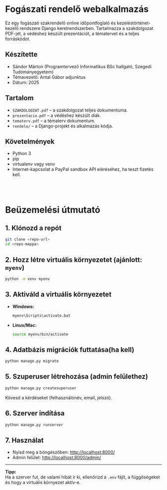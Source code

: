 # Fogászati rendelő webalkalmazás


Ez egy fogászati szakrendelő online időpontfoglaló és kezeléstörténet-kezelő rendszere Django keretrendszerben. Tartalmazza a szakdolgozat PDF-jét, a védéshez készült prezentációt, a tématervet és a teljes forráskódot.

## Készítette
- Sándor Márton (Programtervező Informatikus BSc hallgató, Szegedi Tudományegyetem)
- Témavezető: Antal Gábor adjunktus
- Dátum: 2025

## Tartalom
- `SZAKDOLGOZAT.pdf` – a szakdolgozat teljes dokumentuma.
- `prezentacio.pdf` – a védéshez készült diák.
- `tematerv.pdf` – a tématerv dokumentum.
- `rendelo/` – a Django-projekt és alkalmazás kódja.

## Követelmények
- Python 3
- pip
- virtualenv vagy venv
- Internet-kapcsolat a PayPal sandbox API eléréséhez, ha teszt fizetés kell.

<br><br>

# Beüzemelési útmutató 

## 1. Klónozd a repót

```sh
git clone <repo-url>
cd <repo-mappa>
```

## 2. Hozz létre virtuális környezetet (ajánlott: `myenv`)

```sh
python -m venv myenv
```

## 3. Aktiváld a virtuális környezetet

- **Windows:**
  ```sh
  myenv\Scripts\activate.bat
  ```
- **Linux/Mac:**
  ```sh
  source myenv/bin/activate
  ```

## 4. Adatbázis migrációk futtatása(ha kell)

```sh
python manage.py migrate
```

## 5. Szuperuser létrehozása (admin felülethez)

```sh
python manage.py createsuperuser
```
Kövesd a kérdéseket (felhasználónév, email, jelszó).

## 6. Szerver indítása

```sh
python manage.py runserver
```

## 7. Használat

- Nyisd meg a böngészőben: [http://localhost:8000/](http://localhost:8000/)
- Admin felület: [http://localhost:8000/admin/](http://localhost:8000/admin/)

---

**Tipp:**  
Ha a szerver fut, de valami hibát ír ki, ellenőrizd a `.env` fájlt, a függőségeket és hogy a virtuális környezet aktív-e.



